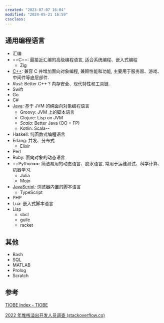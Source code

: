 ```yaml
---
created: "2023-07-07 16:04"
modified: "2024-05-21 16:59"
cssclass: 
---
```

## 通用编程语言

- 汇编
- ==C==: 最接近汇编的高级编程语言, 适合系统编程、嵌入式编程
    - Zig
- <u>C++</u>: 兼容 C 并增加面向对象编程, 兼顾性能和功能, 主要用于服务器、游戏、中间件等底层部件.
- *Rust*: Better C++ ? 内存安全、现代特性和工具链.
- Swift
- Go
- C#
- <u>Java</u>: 基于 JVM 的纯面向对象编程语言
    - Groovy: JVM 上的脚本语言
    - Clojure: Lisp on JVM
    - *Scala*: Better Java (OO + FP)
    - Kotlin: Scala--
- Haskell: 纯函数式编程语言
- Erlang: 并发、分布式
    - Elixir
- Perl
- Ruby: 面向对象的动态语言
- ==Python==: 简洁易用的动态语言、胶水语言, 常用于运维测试、科学计算、机器学习.
    - Julia
    - Mojo
- <u>JavaScript</u>: 浏览器内置的脚本语言
    - TypeScript
- PHP
- Lua: 嵌入式脚本语言
- Lisp
    - sbcl
    - guile
    - racket

## 其他

- Bash
- SQL
- MATLAB
- Prolog
- Scratch

## 参考

[TIOBE Index - TIOBE](https://www.tiobe.com/tiobe-index/)

[2022 年堆栈溢出开发人员调查 (stackoverflow.co)](https://survey.stackoverflow.co/2022)


